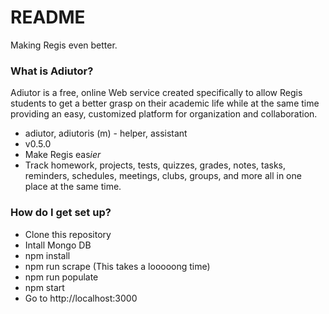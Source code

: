 # README #

Making Regis even better. 

### What is Adiutor? ###

Adiutor is a free, online Web service created specifically to 
allow Regis students to get a better grasp on their academic 
life while at the same time providing an easy, customized 
platform for organization and collaboration. 

* adiutor, adiutoris (m) - helper, assistant
* v0.5.0
* Make Regis eas*ier*
* Track homework, projects, tests, quizzes, grades, notes, tasks, reminders, schedules, meetings, clubs, groups, and more all in one place at the same time.

### How do I get set up? ###
* Clone this repository
* Intall Mongo DB
* npm install
* npm run scrape (This takes a looooong time)
* npm run populate
* npm start
* Go to http://localhost:3000
